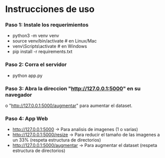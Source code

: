 # Instrucciones de uso

### Paso 1: Instale los requerimientos
- python3 -m venv venv
- source venv/bin/activate   # en Linux/Mac
- venv\Scripts\activate      # en Windows
- pip install -r requirements.txt

### Paso 2: Corra el servidor
- python app.py

### Paso 3: Abra la direccion "http://127.0.0.1:5000" en su navegador
o "http://127.0.0.1:5000/augmentar" para aumentar el dataset.

### Paso 4: App Web
- http://127.0.0.1:5000 -> Para analisis de imagenes (1 o varias)
- http://127.0.0.1:5000/resize -> Para reducir el tamaño de las imagenes a un 33% (respeta estructura de directorios)
- http://127.0.0.1:5000/augmentar -> Para augmentar el dataset (respeta estructura de directorios)
